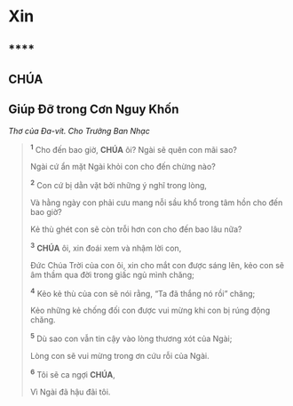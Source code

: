 # Xin

## \*\*\*\*

## CHÚA

## Giúp Đỡ trong Cơn Nguy Khốn

_Thơ của Đa-vít. Cho Trưởng Ban Nhạc_

> <sup><b>1</b></sup> Cho đến bao giờ, **CHÚA** ôi? Ngài sẽ quên con mãi sao?
>
> Ngài cứ ẩn mặt Ngài khỏi con cho đến chừng nào?
>
> <sup><b>2</b></sup> Con cứ bị dằn vặt bởi những ý nghĩ trong lòng,
>
> Và hằng ngày con phải cưu mang nỗi sầu khổ trong tâm hồn cho đến bao giờ?
>
> Kẻ thù ghét con sẽ còn trỗi hơn con cho đến bao lâu nữa?
>
> <sup><b>3</b></sup> **CHÚA** ôi, xin đoái xem và nhậm lời con,
>
> Đức Chúa Trời của con ôi, xin cho mắt con được sáng lên, kẻo con sẽ âm thầm qua đời trong giấc ngủ mình chăng;
>
> <sup><b>4</b></sup> Kẻo kẻ thù của con sẽ nói rằng, “Ta đã thắng nó rồi” chăng;
>
> Kẻo những kẻ chống đối con được vui mừng khi con bị rúng động chăng.
>
> <sup><b>5</b></sup> Dù sao con vẫn tin cậy vào lòng thương xót của Ngài;
>
> Lòng con sẽ vui mừng trong ơn cứu rỗi của Ngài.
>
> <sup><b>6</b></sup> Tôi sẽ ca ngợi **CHÚA**,
>
> Vì Ngài đã hậu đãi tôi.
